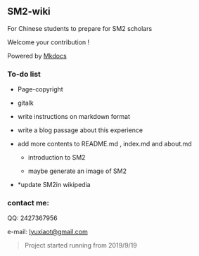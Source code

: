 ## SM2-wiki

For Chinese students to prepare for SM2 scholars

Welcome your contribution !

Powered by [Mkdocs](https://www.mkdocs.org)

### To-do list

- Page-copyright

- gitalk

- write instructions on markdown format

- write a blog passage about this experience

- add more contents to README.md , index.md and about.md

  - introduction to SM2 
  
  - maybe generate an image of SM2
  
- *update SM2in wikipedia


### contact me:

QQ: 2427367956

e-mail: lyuxiaot@gmail.com


> Project started running from 2019/9/19
